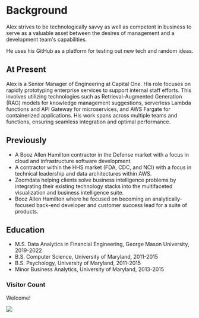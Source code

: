 # Background

Alex strives to be technologically savvy as well as competent in business to serve as a valuable asset between the desires of management and a development team's capabilities. 

He uses his GitHub as a platform for testing out new tech and random ideas. 

## At Present

Alex is a Senior Manager of Engineering at Capital One. His role focuses on rapidly prototyping enterprise services to support internal staff efforts. This involves utilizing technologies such as Retrieval-Augmented Generation (RAG) models for knowledge management suggestions, serverless Lambda functions and API Gateway for microservices, and AWS Fargate for containerized applications. His work spans across multiple teams and functions, ensuring seamless integration and optimal performance.

## Previously

* A Booz Allen Hamilton contractor in the Defense market with a focus in cloud and infrastructure software development.
* A contractor within the HHS market (FDA, CDC, and NCI) with a focus in technical leadership and data architectures within AWS.
* Zoomdata helping clients solve business intelligence problems by integrating their existing technology stacks into the multifaceted visualization and business intelligence suite.
* Booz Allen Hamilton where he focused on becoming an analytically-focused back-end developer and customer success lead for a suite of products.

## Education

* M.S. Data Analytics in Financial Engineering, George Mason University, 2019-2022
* B.S. Computer Science, University of Maryland, 2011-2015
* B.S. Psychology, University of Maryland, 2011-2015
* Minor Business Analytics, University of Maryland, 2013-2015

### Visitor Count

Welcome! 

<img src="https://profile-counter.glitch.me/awhipp/count.svg" />
